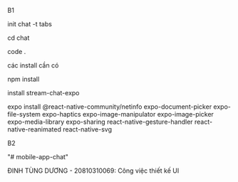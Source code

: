  B1
 
 init chat -t tabs
 
 cd chat
 
 code .
 
 các install cần có

npm install

 install stream-chat-expo

 expo install @react-native-community/netinfo expo-document-picker expo-file-system expo-haptics expo-image-manipulator expo-image-picker expo-media-library expo-sharing react-native-gesture-handler react-native-reanimated react-native-svg

 B2

 "# mobile-app-chat"
 
 
 
 
 
 
 
 
 ĐINH TÙNG DƯƠNG - 20810310069: Công việc thiết kế UI
